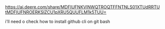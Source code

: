 https://ai.deere.com/share/MDFIUFNKVlNWQTROQTFFNTNLS01XTUdRRTUtMDFIUFNROERKSlZCU1pXRU5QUUFLM1k5TUU=

i'll need o check how to install github cli on git bash